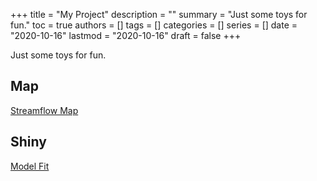 +++
title = "My Project"
description = ""
summary = "Just some toys for fun."
toc = true
authors = []
tags = []
categories = []
series = []
date =  "2020-10-16"
lastmod = "2020-10-16"
draft = false
+++

Just some toys for fun.

## Map

[Streamflow Map](https://github.com/MengranLi-git/StreamFlow/blob/main/Report/Map.html)

## Shiny

[Model Fit](https://mengranli.shinyapps.io/model_fit/)
